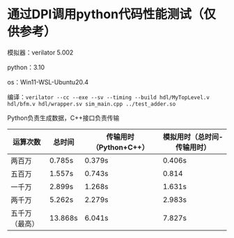 # 通过DPI调用python代码性能测试（仅供参考）

模拟器：verilator 5.002

python：3.10

os：Win11-WSL-Ubuntu20.4

编译：`verilator --cc --exe --sv --timing --build hdl/MyTopLevel.v hdl/bfm.v hdl/wrapper.sv sim_main.cpp ../test_adder.so`

Python负责生成数据，C++接口负责传输

|运算次数|总时间|传输用时（Python+C++）|模拟用时（总时间-传输用时）|
|-|-|-|-|
|两百万|0.785s|0.379s|0.406s|
|五百万|1.557s|0.743s|0.814|
|一千万|2.899s|1.268s|1.631s|
|两千万|5.262s|2.279s|2.983s|
|五千万（最高）|13.868s|6.041s|7.827s|